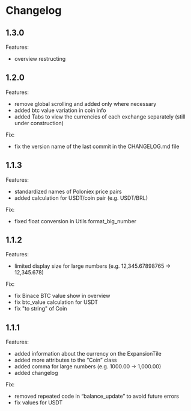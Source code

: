 # Changelog

## 1.3.0

Features:

- overview restructing

## 1.2.0

Features:

- remove global scrolling and added only where necessary
- added btc value variation in coin info
- added Tabs to view the currencies of each exchange separately (still under construction)

Fix:

- fix the version name of the last commit in the CHANGELOG.md file

## 1.1.3

Features:

- standardized names of Poloniex price pairs
- added calculation for USDT/coin pair (e.g. USDT/BRL)

Fix:

- fixed float conversion in Utils format_big_number

## 1.1.2

Features:

- limited display size for large numbers (e.g. 12,345.67898765 -> 12,345.678)

Fix:

- fix Binace BTC value show in overview
- fix btc_value calculation for USDT
- fix "to string" of Coin


## 1.1.1

Features:

- added information about the currency on the ExpansionTile
- added more attributes to the “Coin” class
- added comma for large numbers (e.g. 1000.00 -> 1,000.00)
- added changelog

Fix:

- removed repeated code in “balance_update” to avoid future errors
- fix values for USDT
